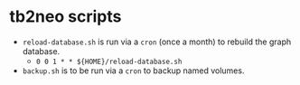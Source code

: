 # tb2neo scripts

* `reload-database.sh` is run via a `cron` (once a month) to rebuild the graph database.
    - `0 0 1 * * ${HOME}/reload-database.sh`
* `backup.sh` is to be run via a `cron` to backup named volumes.
